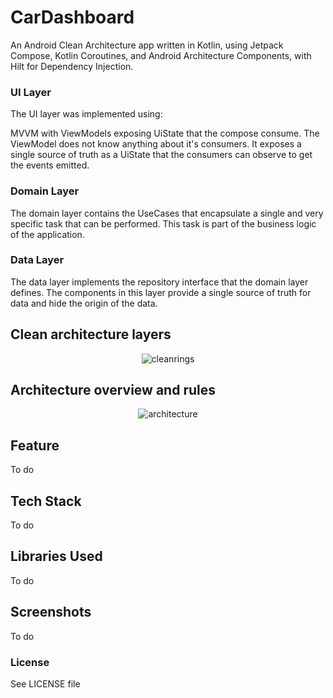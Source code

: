 # CarDashboard

An Android Clean Architecture app written in Kotlin, using Jetpack Compose, Kotlin Coroutines, and Android Architecture Components, with Hilt for Dependency Injection.

### UI Layer

The UI layer was implemented using:

MVVM with ViewModels exposing UiState that the compose consume. The ViewModel does not know anything about it's consumers.
It exposes a single source of truth as a UiState that the consumers can observe to get the events emitted.


### Domain Layer

The domain layer contains the UseCases that encapsulate a single and very specific task that can be performed. This task is part of the business logic of the application. 


### Data Layer

The data layer implements the repository interface that the domain layer defines. The components in this layer provide a single source of truth for data and hide the origin of the data.


## Clean architecture layers

<p align="center">
    <img src="images/rings.png" alt="cleanrings"/>
</p>

## Architecture overview and rules

<p align="center">
    <img src="![rings](https://github.com/user-attachments/assets/36f59221-701c-4fb7-8543-aeaf8acb3837)" alt="architecture"/>
</p>

## Feature

To do

## Tech Stack

To do


## Libraries Used

To do

## Screenshots

To do

### License

See LICENSE file

